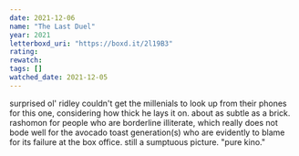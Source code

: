 ```yaml
---
date: 2021-12-06
name: "The Last Duel"
year: 2021
letterboxd_uri: "https://boxd.it/2l19B3"
rating: 
rewatch: 
tags: []
watched_date: 2021-12-05
---
```


surprised ol' ridley couldn't get the millenials to look up from their phones for this one, considering how thick he lays it on. about as subtle as a brick. rashomon for people who are borderline illiterate, which really does not bode well for the avocado toast generation(s) who are evidently to blame for its failure at the box office. still a sumptuous picture. "pure kino."
